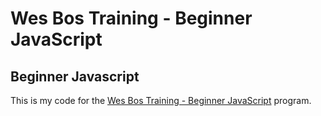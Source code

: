 # Wes Bos Training - Beginner JavaScript

## Beginner Javascript

This is my code for the [Wes Bos Training - Beginner JavaScript](https://beginnerjavascript.com/) program.

